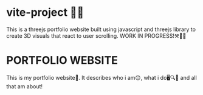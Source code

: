 # vite-project :rocket::rocket:
This is a threejs portfolio website built using javascript and threejs library to create 3D visuals that react to user scrolling.
WORK IN PROGRESS!:hammer_and_pick::construction_worker_man:

# PORTFOLIO WEBSITE
This is my portfolio website:monocle_face:. It describes who i am:blush:, what i do:desktop_computer::mag::lock_with_ink_pen: and all that am about!




